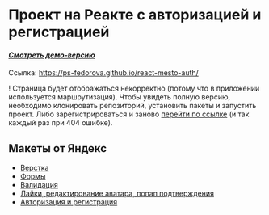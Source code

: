 # Проект на Реакте с авторизацией и регистрацией

#### *[Смотреть демо-версию](https://ps-fedorova.github.io/react-mesto-auth/)*
Ссылка: https://ps-fedorova.github.io/react-mesto-auth/

! Страница будет отображаться некорректно (потому что в приложении используется маршрутизация). Чтобы увидеть полную версию, необходимо 
клонировать репозиторий, установить пакеты и запустить проект. 
Либо зарегистрироваться и заново [перейти по ссылке](https://ps-fedorova.github.io/react-mesto-auth/) (и так каждый раз при 404 ошибке).



## **Макеты от Яндекс**

* [Верстка](https://www.figma.com/file/StZjf8HnoeLdiXS7dYrLAh/JavaScript.-Sprint-4?node-id=0%3A1)
* [Формы](https://www.figma.com/file/nlYpT4VhFiwimn2YlncrcF/JavaScript.-Sprint-5?node-id=0%3A1)
* [Валидация](https://www.figma.com/file/XNaGNEZD5NEjeyJzAT4gMb/JavaScript.-Sprint-6?node-id=0%3A1)
* [Лайки, редактирование аватара, попап подтверждения](https://www.figma.com/file/hhhIavVTeuilfPPZ6sbifl/JavaScript.-Sprint-9?node-id=0%3A1)
* [Авторизация и регистрация](https://www.figma.com/file/fUESH7icdnexdbpwgYsUcc/Sprint-14-(RU)?node-id=7%3A80)
 
